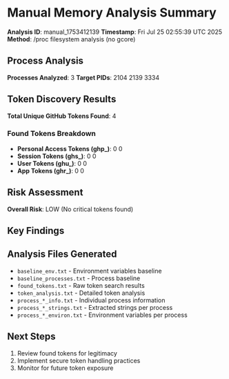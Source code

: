 # Manual Memory Analysis Summary

**Analysis ID**: manual_1753412139
**Timestamp**: Fri Jul 25 02:55:39 UTC 2025
**Method**: /proc filesystem analysis (no gcore)

## Process Analysis

**Processes Analyzed**: 3
**Target PIDs**: 2104 2139 3334

## Token Discovery Results

**Total Unique GitHub Tokens Found**: 4

### Found Tokens Breakdown

- **Personal Access Tokens (ghp_)**: 0
0
- **Session Tokens (ghs_)**: 0
0  
- **User Tokens (ghu_)**: 0
0
- **App Tokens (ghr_)**: 0
0

## Risk Assessment

**Overall Risk**: LOW (No critical tokens found)

## Key Findings


## Analysis Files Generated

- `baseline_env.txt` - Environment variables baseline
- `baseline_processes.txt` - Process baseline
- `found_tokens.txt` - Raw token search results
- `token_analysis.txt` - Detailed token analysis
- `process_*_info.txt` - Individual process information
- `process_*_strings.txt` - Extracted strings per process
- `process_*_environ.txt` - Environment variables per process

## Next Steps

1. Review found tokens for legitimacy
2. Implement secure token handling practices
3. Monitor for future token exposure
